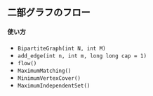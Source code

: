 ## 二部グラフのフロー

#### 使い方

- `BipartiteGraph(int N, int M)`
- `add_edge(int n, int m, long long cap = 1)`
- `flow()`
- `MaximumMatching()`
- `MinimumVertexCover()`
- `MaximumIndependentSet()`


